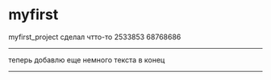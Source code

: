 # myfirst
myfirst_project
сделал чтто-то
2533853
68768686
***********
теперь добавлю еще немного текста в конец
*******
